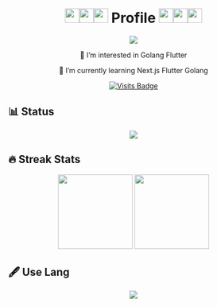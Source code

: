<div align="center">

# <img src="https://github.com/sciencepal/sciencepal/blob/master/assets/Hi.gif" width="29px"><img src="https://github.com/sciencepal/sciencepal/blob/master/assets/Hi.gif" width="29px"><img src="https://github.com/sciencepal/sciencepal/blob/master/assets/Hi.gif" width="29px">  Profile  <img src="https://github.com/sciencepal/sciencepal/blob/master/assets/Hi.gif" width="29px"><img src="https://github.com/sciencepal/sciencepal/blob/master/assets/Hi.gif" width="29px"><img src="https://github.com/sciencepal/sciencepal/blob/master/assets/Hi.gif" width="29px">

<div align="center">
  <a href="https://github.com/DenverCoder1/readme-typing-svg">
    <img src="https://readme-typing-svg.herokuapp.com/?lines=Hello%20I'm%20akaboshinit;Hello%20I'm%20akaboshinit;&font=Fira%20Code&center=true&width=440&height=45&color=f75c7e&vCenter=true&size=22">
  </a>
</div>

<p>👀 I’m interested in Golang Flutter</p>
<p>🌱 I’m currently learning Next.js Flutter Golang</p>

[![Visits Badge](https://badges.pufler.dev/visits/akaboshinit/akaboshinit)](https://badges.pufler.dev)
</div>

## 📊 Status

<div align="center">
  <a src="https://github.com/anuraghazra/github-readme-stats">
    <img src="https://github-readme-stats.vercel.app/api?username=akaboshinit&show_icons=true&bg_color=000000&title_color=FFFFFF&text_color=cccccc&border_color=666666"/>
  </a>
</div>

## 🔥 Streak Stats

<div align="center">
<!--   <div style="display: flex; align-items: flex-start;"> -->
    <a src="https://git.io/streak-stats">
      <img height="150" src="http://github-readme-streak-stats.herokuapp.com?user=akaboshinit&theme=highcontrast"/>
    </a>
    <a src="https://github.com/vn7n24fzkq/github-profile-summary-cards">
      <img height="150" src="https://github-profile-summary-cards.vercel.app/api/cards/profile-details?username=akaboshinit&theme=solarized_dark"/>
    </a>
<!--   </div> -->
</div>

## 🖋 Use Lang
<div align="center">
  <a src="https://github.com/anuraghazra/github-readme-stats">
    <img src="https://github-readme-stats.vercel.app/api/top-langs/?username=akaboshinit&layout=compact&bg_color=000000&title_color=FFFFFF&text_color=FFFFFF&border_color=666666"/>
  </a>
<?div>

<!-- 
<details>
<summary>💪 Github Cards Powered by</summary>
</details>

https://zzetao.github.io/awesome-github-profile/
-->
